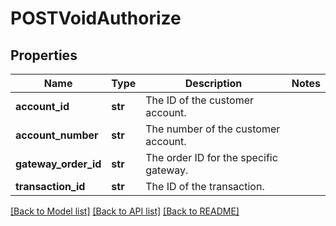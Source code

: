 # POSTVoidAuthorize

## Properties
Name | Type | Description | Notes
------------ | ------------- | ------------- | -------------
**account_id** | **str** | The ID of the customer account. | 
**account_number** | **str** | The number of the customer account. | 
**gateway_order_id** | **str** | The order ID for the specific gateway. | 
**transaction_id** | **str** | The ID of the transaction. | 

[[Back to Model list]](../README.md#documentation-for-models) [[Back to API list]](../README.md#documentation-for-api-endpoints) [[Back to README]](../README.md)


